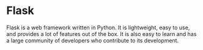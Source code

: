 #   Flask

Flask is a web framework written in Python. It is lightweight, easy to use, and provides a lot of features out of the box. It is also easy to learn and has a large community of developers who contribute to its development.
